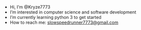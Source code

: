 - Hi, I’m @Kryze7773
- I’m interested in computer science and software development
- I’m currently learning python 3 to get started
- How to reach me: slowspeedrunner7773@gmail.com

